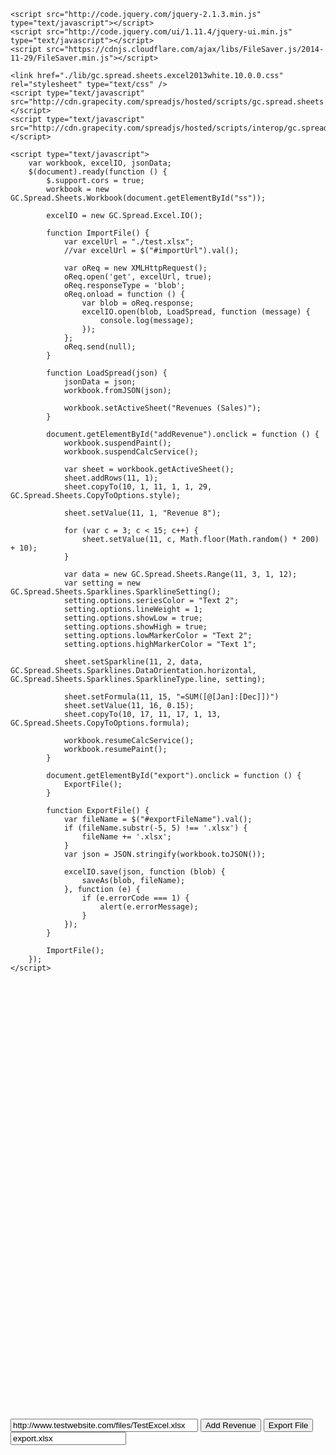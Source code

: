 <!DOCTYPE html>
<html>
<head>
    <title>Spread.Sheets ExcelIO</title>

    <script src="http://code.jquery.com/jquery-2.1.3.min.js" type="text/javascript"></script>
    <script src="http://code.jquery.com/ui/1.11.4/jquery-ui.min.js" type="text/javascript"></script>
    <script src="https://cdnjs.cloudflare.com/ajax/libs/FileSaver.js/2014-11-29/FileSaver.min.js"></script>

    <link href="./lib/gc.spread.sheets.excel2013white.10.0.0.css" rel="stylesheet" type="text/css" />
    <script type="text/javascript" src="http://cdn.grapecity.com/spreadjs/hosted/scripts/gc.spread.sheets.all.10.0.0.min.js"></script>
    <script type="text/javascript" src="http://cdn.grapecity.com/spreadjs/hosted/scripts/interop/gc.spread.excelio.10.0.0.min.js"></script>

    <script type="text/javascript">
        var workbook, excelIO, jsonData;
        $(document).ready(function () {
            $.support.cors = true;
            workbook = new GC.Spread.Sheets.Workbook(document.getElementById("ss"));

            excelIO = new GC.Spread.Excel.IO();
            
            function ImportFile() {
                var excelUrl = "./test.xlsx";
                //var excelUrl = $("#importUrl").val();

                var oReq = new XMLHttpRequest();
                oReq.open('get', excelUrl, true);
                oReq.responseType = 'blob';
                oReq.onload = function () {
                    var blob = oReq.response;
                    excelIO.open(blob, LoadSpread, function (message) {
                        console.log(message);
                    });
                };
                oReq.send(null);
            }

            function LoadSpread(json) {
                jsonData = json;
                workbook.fromJSON(json);

                workbook.setActiveSheet("Revenues (Sales)");
            }

            document.getElementById("addRevenue").onclick = function () {
                workbook.suspendPaint();
                workbook.suspendCalcService();

                var sheet = workbook.getActiveSheet();
                sheet.addRows(11, 1);
                sheet.copyTo(10, 1, 11, 1, 1, 29, GC.Spread.Sheets.CopyToOptions.style);

                sheet.setValue(11, 1, "Revenue 8");

                for (var c = 3; c < 15; c++) {
                    sheet.setValue(11, c, Math.floor(Math.random() * 200) + 10);
                }

                var data = new GC.Spread.Sheets.Range(11, 3, 1, 12);
                var setting = new GC.Spread.Sheets.Sparklines.SparklineSetting();
                setting.options.seriesColor = "Text 2";
                setting.options.lineWeight = 1;
                setting.options.showLow = true;
                setting.options.showHigh = true;
                setting.options.lowMarkerColor = "Text 2";
                setting.options.highMarkerColor = "Text 1";

                sheet.setSparkline(11, 2, data, GC.Spread.Sheets.Sparklines.DataOrientation.horizontal, GC.Spread.Sheets.Sparklines.SparklineType.line, setting);

                sheet.setFormula(11, 15, "=SUM([@[Jan]:[Dec]])")
                sheet.setValue(11, 16, 0.15);
                sheet.copyTo(10, 17, 11, 17, 1, 13, GC.Spread.Sheets.CopyToOptions.formula);

                workbook.resumeCalcService();
                workbook.resumePaint();
            }

            document.getElementById("export").onclick = function () {
                ExportFile();
            }

            function ExportFile() {
                var fileName = $("#exportFileName").val();
                if (fileName.substr(-5, 5) !== '.xlsx') {
                    fileName += '.xlsx';
                }
                var json = JSON.stringify(workbook.toJSON());

                excelIO.save(json, function (blob) {
                    saveAs(blob, fileName);
                }, function (e) {
                    if (e.errorCode === 1) {
                        alert(e.errorMessage);
                    }
                });
            }

            ImportFile();
        });
    </script>
</head>
<body>
    <div id="ss" style="height:700px ; width :100%; "></div>
    <input type="text" id="importUrl" value="http://www.testwebsite.com/files/TestExcel.xlsx" style="width:300px" />
    <button id="addRevenue">Add Revenue</button>
    <button id="export">Export File</button>
    <input type="text" id="exportFileName" placeholder="Export file name" value="export.xlsx" />
</body>
</html>
